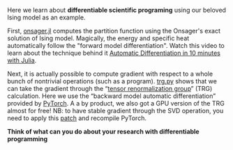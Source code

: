 Here we learn about **differentiable scientific programing** using our beloved Ising model as an example. 

First, [onsager.jl](https://github.com/wangleiphy/DL4CSRC/blob/master/2-ising/onsager.jl) computes the partition function using the Onsager's exact solution of Ising model. Magically, the energy and specific heat automatically follow the "forward model differentiation". Watch this video to learn about the technique behind it [Automatic Differentiation in 10 minutes with Julia](https://www.youtube.com/watch?v=vAp6nUMrKYg). 

Next, it is actually possible to compute gradient with respect to a whole bunch of nontrivial operations (such as a program).  [trg.py](https://github.com/wangleiphy/DL4CSRC/blob/master/2-ising/trg.py) shows that we can take the gradient through the “[tensor renormalization group](https://arxiv.org/abs/cond-mat/0611687)” (TRG) calculation. Here we use the “backward model automatic differentiation” provided by [PyTorch](https://pytorch.org/). A a by product, we also got a GPU version of the TRG almost for free! NB: to have stable gradient through the SVD operation, you need to apply this  [patch](https://github.com/wangleiphy/DL4CSRC/blob/master/2-ising/svd_backward.patch) and recompile PyTorch. 

**Think of what can you do about your research with differentiable programming**

